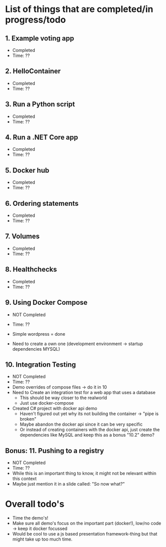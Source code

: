 # List of things that are completed/in progress/todo

## 1. Example voting app
- Completed
- Time: ??

## 2. HelloContainer
- Completed
- Time: ??

## 3. Run a Python script
- Completed 
- Time: ??

## 4. Run a .NET Core app
- Completed
- Time: ??

## 5. Docker hub
- Completed
- Time: ??

## 6. Ordering statements
- Completed
- Time: ??

## 7. Volumes
- Completed
- Time: ??

## 8. Healthchecks
- Completed
- Time: ??

## 9. Using Docker Compose
- NOT Completed
- Time: ??

- Simple wordpress = done
- Need to create a own one (development environment -> startup dependencies MYSQL)


## 10. Integration Testing
- NOT Completed
- Time: ??
- Demo overrides of compose files -> do it in 10
- Need to Create an integration test for a web app that uses a database
  - This should be way closer to the realworld
  - Just use docker-compose
- Created C# project with docker api demo
  - Haven't figured out yet why its not building the container -> "pipe is broken"
  - Maybe abandon the docker api since it can be very specific
  - Or instead of creating containers with the docker api, just create the dependencies like MySQL and keep this as a bonus "10.2" demo?

## Bonus: 11. Pushing to a registry
- NOT Completed
- Time: ??
- While this is an important thing to know, it might not be relevant within this context
- Maybe just mention it in a slide called: "So now what?"

# Overall todo's
- Time the demo's!
- Make sure all demo's focus on the important part (docker!), low/no code -> keep it docker focussed
- Would be cool to use a js based presentation framework-thing but that might take up too much time.